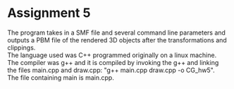 # Assignment 5 
The program takes in a SMF file and several command line parameters and outputs a PBM file of the rendered 3D objects after the transformations and clippings.  
The language used was C++ programmed originally on a linux machine.  
The compiler was g++ and it is compiled by invoking the g++ and linking the files main.cpp and draw.cpp: "g++ main.cpp draw.cpp -o CG_hw5".  
The file containing main is main.cpp.
